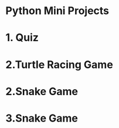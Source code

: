 # Python Mini Projects
<h1>1. Quiz </h1>
<h1>2.Turtle Racing Game </h1>
<h1>2.Snake Game </h1>
<h1>3.Snake Game </h1>


